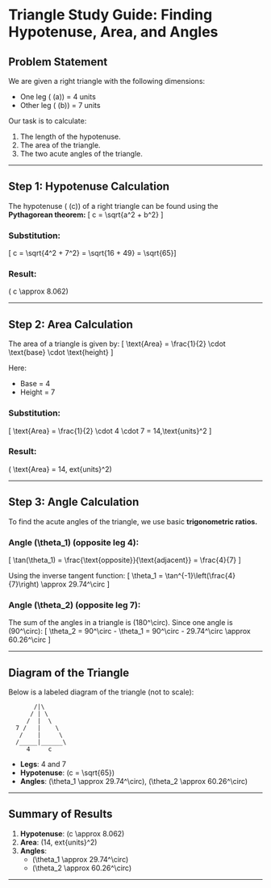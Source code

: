 # Triangle Study Guide: Finding Hypotenuse, Area, and Angles

## Problem Statement
We are given a right triangle with the following dimensions:
- One leg (
\(a\)) = 4 units
- Other leg (
\(b\)) = 7 units

Our task is to calculate:
1. The length of the hypotenuse.
2. The area of the triangle.
3. The two acute angles of the triangle.

---

## Step 1: Hypotenuse Calculation

The hypotenuse (
\(c\)) of a right triangle can be found using the **Pythagorean theorem:**
\[
c = \sqrt{a^2 + b^2}
\]

### Substitution:
\[
c = \sqrt{4^2 + 7^2} = \sqrt{16 + 49} = \sqrt{65}\]

### Result:
\(
c \approx 8.062\)

---

## Step 2: Area Calculation

The area of a triangle is given by:
\[
\text{Area} = \frac{1}{2} \cdot \text{base} \cdot \text{height}
\]

Here:
- Base = 4
- Height = 7

### Substitution:
\[
\text{Area} = \frac{1}{2} \cdot 4 \cdot 7 = 14\,\text{units}^2
\]

### Result:
\(
\text{Area} = 14\,	ext{units}^2\)

---

## Step 3: Angle Calculation

To find the acute angles of the triangle, we use basic **trigonometric ratios.**

### Angle \(\theta_1\) (opposite leg 4):
\[
\tan(\theta_1) = \frac{\text{opposite}}{\text{adjacent}} = \frac{4}{7}
\]

Using the inverse tangent function:
\[
\theta_1 = \tan^{-1}\left(\frac{4}{7}\right) \approx 29.74^\circ
\]

### Angle \(\theta_2\) (opposite leg 7):
The sum of the angles in a triangle is \(180^\circ\). Since one angle is \(90^\circ\):
\[
\theta_2 = 90^\circ - \theta_1 = 90^\circ - 29.74^\circ \approx 60.26^\circ
\]

---

## Diagram of the Triangle

Below is a labeled diagram of the triangle (not to scale):

```
       /|\
      / | \
     /  |  \
  7 /   |    \
   /    |     \
  /_____|______\
     4     c
```

- **Legs**: 4 and 7
- **Hypotenuse**: \(c = \sqrt{65}\)
- **Angles**: \(\theta_1 \approx 29.74^\circ\), \(\theta_2 \approx 60.26^\circ\)

---

## Summary of Results

1. **Hypotenuse**: \(c \approx 8.062\)
2. **Area**: \(14\,	ext{units}^2\)
3. **Angles**:
   - \(\theta_1 \approx 29.74^\circ\)
   - \(\theta_2 \approx 60.26^\circ\)

---